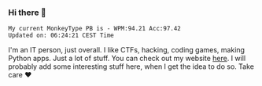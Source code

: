 ### Hi there 👋
<!-- PB START -->
```
My current MonkeyType PB is - WPM:94.21 Acc:97.42
Updated on: 06:24:21 CEST Time
```
<!-- PB END -->
I'm an IT person, just overall. I like CTFs, hacking, coding games, making Python apps. Just a lot of stuff.
You can check out my website [here](https://skill3472.github.io/).
I will probably add some interesting stuff here, when I get the idea to do so. Take care ❤️
